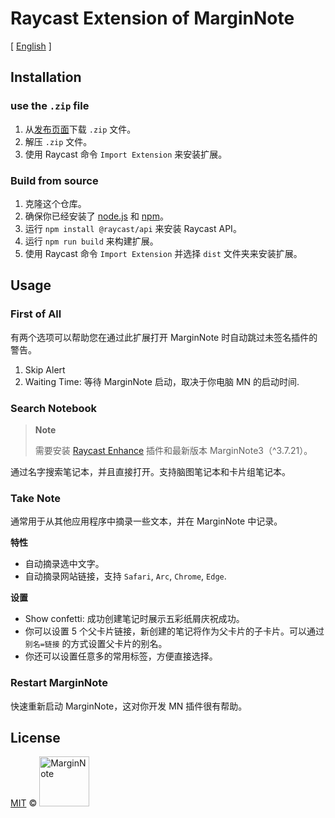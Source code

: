 # Raycast Extension of MarginNote
[ [English](./README.md) ]

## Installation
### use the `.zip` file
1. 从[发布页面](https://github.com/moziar/MarginNote-raycast-extension/releases)下载 `.zip` 文件。
2. 解压 `.zip` 文件。
3. 使用 Raycast 命令 `Import Extension` 来安装扩展。

### Build from source
1. 克隆这个仓库。
2. 确保你已经安装了 [node.js](https://nodejs.org/en/download/) 和 [npm](https://www.npmjs.com/get-npm)。
3. 运行 `npm install @raycast/api` 来安装 Raycast API。
4. 运行 `npm run build` 来构建扩展。
5. 使用 Raycast 命令 `Import Extension` 并选择 `dist` 文件夹来安装扩展。

## Usage
### First of All
有两个选项可以帮助您在通过此扩展打开 MarginNote 时自动跳过未签名插件的警告。

1. Skip Alert
2. Waiting Time: 等待 MarginNote 启动，取决于你电脑 MN 的启动时间.

### Search Notebook
> **Note**
>
> 需要安装 [Raycast Enhance](https://github.com/marginnoteapp/raycast-enhance/releases) 插件和最新版本 MarginNote3（^3.7.21）。

通过名字搜索笔记本，并且直接打开。支持脑图笔记本和卡片组笔记本。

### Take Note
通常用于从其他应用程序中摘录一些文本，并在 MarginNote 中记录。

**特性**
- 自动摘录选中文字。
- 自动摘录网站链接，支持 `Safari`, `Arc`, `Chrome`, `Edge`.

**设置**
- Show confetti: 成功创建笔记时展示五彩纸屑庆祝成功。
- 你可以设置 5 个父卡片链接，新创建的笔记将作为父卡片的子卡片。可以通过 `别名=链接` 的方式设置父卡片的别名。
- 你还可以设置任意多的常用标签，方便直接选择。

### Restart MarginNote
快速重新启动 MarginNote，这对你开发 MN 插件很有帮助。

## License

<a href="https://github.com/marginnoteapp/raycast/blob/main/LICENSE">MIT</a> © <a href="https://github.com/marginnoteapp"><img src="https://testmnbbs.oss-cn-zhangjiakou.aliyuncs.com/pic/mn.png?x-oss-process=base_webp" alt="MarginNote" width="80"></a>